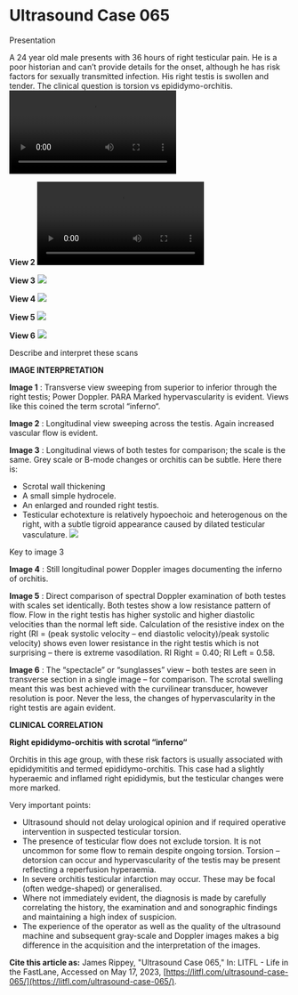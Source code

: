 # Ultrasound Case 065
Presentation


A 24 year old male presents with 36 hours of right testicular pain. He is a poor historian and can’t provide details for the onset, although he has risk factors for sexually transmitted infection. His right testis is swollen and tender. The clinical question is torsion vs epididymo-orchitis.
![](https://litfl.com/wp-content/uploads/2018/12/LITFL-Top-100-Ultrasound-065-01-Testis-trans-Power-Doppler.mp4)


**View 2** 
![](https://litfl.com/wp-content/uploads/2018/12/LITFL-Top-100-Ultrasound-065-02-Testis-long-Colour-Doppler.mp4)

**View 3** 
![](https://litfl.com/wp-content/uploads/2018/12/LITFL-Top-100-Ultrasound-065-03-B-mode.jpg)

**View 4** 
![](https://litfl.com/wp-content/uploads/2018/12/LITFL-Top-100-Ultrasound-065-05-Power-Doppler.jpg)

**View 5** 
![](https://litfl.com/wp-content/uploads/2018/12/LITFL-Top-100-Ultrasound-065-06-Spectral-Doppler.jpg)

**View 6** 
![](https://litfl.com/wp-content/uploads/2018/12/LITFL-Top-100-Ultrasound-065-07-Right-testicular-hyperaemia.jpg)


Describe and interpret these scans

**IMAGE INTERPRETATION** 



**Image 1** : Transverse view sweeping from superior to inferior through the right testis; Power Doppler. PARA Marked hypervascularity is evident. Views like this coined the term scrotal “inferno“. 



**Image 2** : Longitudinal view sweeping across the testis. Again increased vascular flow is evident. 



**Image 3** : Longitudinal views of both testes for comparison; the scale is the same. Grey scale or B-mode changes or orchitis can be subtle. Here there is: 
- Scrotal wall thickening
- A small simple hydrocele. 
- An enlarged and rounded right testis.
- Testicular echotexture is relatively hypoechoic and heterogenous on the right, with a subtle tigroid appearance caused by dilated testicular vasculature. 
![](https://litfl.com/wp-content/uploads/2018/12/LITFL-Top-100-Ultrasound-065-04-Key-to-image-3.jpg)

Key to image 3



**Image 4** : Still longitudinal power Doppler images documenting the inferno of orchitis. 



**Image 5** : Direct comparison of spectral Doppler examination of both testes with scales set identically. Both testes show a low resistance pattern of flow. Flow in the right testis has higher systolic and higher diastolic velocities than the normal left side. Calculation of the resistive index on the right (RI = (peak systolic velocity – end diastolic velocity)/peak systolic velocity) shows even lower resistance in the right testis which is not surprising – there is extreme vasodilation. RI Right = 0.40; RI Left = 0.58.



**Image 6** : The “spectacle” or “sunglasses” view – both testes are seen in transverse section in a single image – for comparison. The scrotal swelling meant this was best achieved with the curvilinear transducer, however resolution is poor. Never the less, the changes of hypervascularity in the right testis are again evident.


**CLINICAL CORRELATION** 



**Right epididymo-orchitis with scrotal “inferno“** 


Orchitis in this age group, with these risk factors is usually associated with epididymititis and termed epididymo-orchitis. This case had a slightly hyperaemic and inflamed right epididymis, but the testicular changes were more marked. 


Very important points: 

- Ultrasound should not delay urological opinion and if required operative intervention in suspected testicular torsion.
- The presence of testicular flow does not exclude torsion. It is not uncommon for some flow to remain despite ongoing torsion. Torsion – detorsion can occur and hypervascularity of the testis may be present reflecting a reperfusion hyperaemia. 
- In severe orchitis testicular infarction may occur. These may be focal (often wedge-shaped) or generalised.
- Where not immediately evident, the diagnosis is made by carefully correlating the history, the examination and and sonographic findings and maintaining a high index of suspicion.
- The experience of the operator as well as the quality of the ultrasound machine and subsequent gray-scale and Doppler images makes a big difference in the acquisition and the interpretation of the images.

**Cite this article as:**  James Rippey, "Ultrasound Case 065," In: LITFL - Life in the FastLane, Accessed on May 17, 2023, [https://litfl.com/ultrasound-case-065/](https://litfl.com/ultrasound-case-065/).


